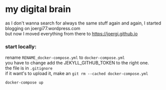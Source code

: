 # my digital brain
as I don't wanna search for always the same stuff again and again, I started blogging on joergi77.wordpress.com     
but now I moved everything from there to https://joergi.github.io

### start locally:
rename `RENAME_docker-compose.yml` to `docker-compose.yml`     
you have to change add the JEKYLL_GITHUB_TOKEN to the right one.    
the file is in `.gitignore`     
if it want's to upload it, make an `git rm --cached docker-compose.yml`

```
docker-compose up
```
